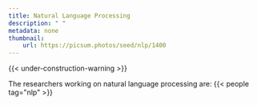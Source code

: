 ```yaml
---
title: Natural Language Processing
description: " "
metadata: none
thumbnail: 
    url: https://picsum.photos/seed/nlp/1400
---
```


{{< under-construction-warning >}}

The researchers working on natural language processing are:
{{< people tag="nlp" >}}
